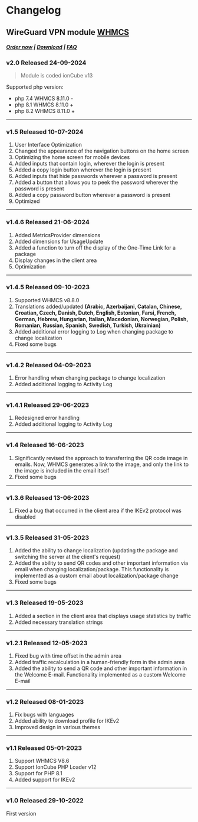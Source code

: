 # Changelog

## WireGuard VPN module **[WHMCS](https://puqcloud.com/link.php?id=77)** 

#####  [Order now](https://puqcloud.com/index.php?rp=/store/whmcs-module-wireguard-vpn) | [Download](https://download.puqcloud.com/WHMCS/servers/PUQ_WHMCS-WireGuard-VPN/) | [FAQ](https://faq.puqcloud.com/)

### v2.0 Released 24-09-2024
> Module is coded ionCube v13

Supported php version:
- php 7.4 WHMCS 8.11.0 -
- php 8.1 WHMCS 8.11.0 +
- php 8.2 WHMCS 8.11.0 +

- - - - - -

### v1.5 Released 10-07-2024

1. User Interface Optimization
2. Changed the appearance of the navigation buttons on the home screen
3. Optimizing the home screen for mobile devices
4. Added inputs that contain login, wherever the login is present
5. Added a copy login button wherever the login is present
6. Added inputs that hide passwords wherever a password is present
7. Added a button that allows you to peek the password wherever the password is present
8. Added a copy password button wherever a password is present
9. Optimized

- - - - - -

### v1.4.6 Released 21-06-2024

1. Added MetricsProvider dimensions
2. Added dimensions for UsageUpdate
3. Added a function to turn off the display of the One-Time Link for a package
4. Display changes in the client area
5. Optimization

- - - - - -

### v1.4.5 Released 09-10-2023

1. Supported WHMCS v8.8.0
2. Translations added/updated **(Arabic, Azerbaijani, Catalan, Chinese, Croatian, Czech, Danish, Dutch, English, Estonian, Farsi, French, German, Hebrew, Hungarian, Italian, Macedonian, Norwegian, Polish,  Romanian, Russian, Spanish, Swedish, Turkish, Ukrainian)**
3. Added additional error logging to Log when changing package to change localization
4. Fixed some bugs

- - - - - -

### v1.4.2 Released 04-09-2023

1. Error handling when changing package to change localization
2. Added additional logging to Activity Log

- - - - - -

### v1.4.1 Released 29-06-2023

1. Redesigned error handling
2. Added additional logging to Activity Log

- - - - - -

### v1.4 Released 16-06-2023
 
1. Significantly revised the approach to transferring the QR code image in emails. Now, WHMCS generates a link to the image, and only the link to the image is included in the email itself
2. Fixed some bugs

- - - - - -

### v1.3.6 Released 13-06-2023
 
1. Fixed a bug that occurred in the client area if the IKEv2 protocol was disabled

- - - - - -

### v1.3.5 Released 31-05-2023

1. Added the ability to change localization (updating the package and switching the server at the client's request)
2. Added the ability to send QR codes and other important information via email when changing localization/package. This functionality is implemented as a custom email about localization/package change
3. Fixed some bugs

- - - - - -

### v1.3 Released 19-05-2023

1. Added a section in the client area that displays usage statistics by traffic
2. Added necessary translation strings

- - - - - -

### v1.2.1 Released 12-05-2023
 
1. Fixed bug with time offset in the admin area
2. Added traffic recalculation in a human-friendly form in the admin area
3. Added the ability to send a QR code and other important information in the Welcome E-mail. Functionality implemented as a custom Welcome E-mail

- - - - - -

### v1.2 Released 08-01-2023

1. Fix bugs with languages
2. Added ability to download profile for IKEv2
3. Improved design in various themes

- - - - - -

### v1.1 Released 05-01-2023

1. Support WHMCS V8.6
2. Support IonCube PHP Loader v12
3. Support for PHP 8.1
4. Added support for IKEv2

- - - - - -

### v1.0 Released 29-10-2022

First version
